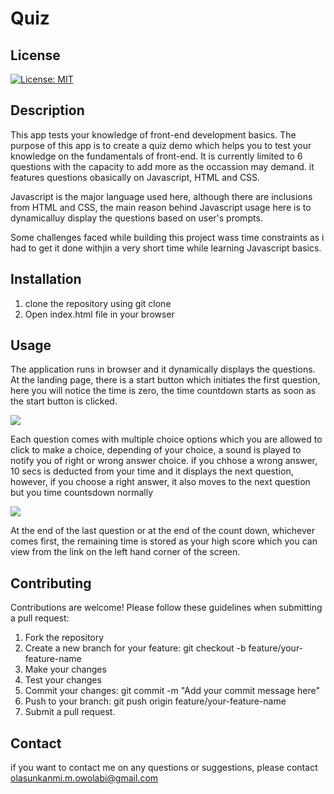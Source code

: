 # Quiz

## License 

[![License: MIT ](https://img.shields.io/badge/License-MIT-yellow.svg)](https://opensource.org/licenses/MIT)

## Description
This app tests your knowledge of front-end development basics. 
The purpose of this app is to create a quiz demo which helps you to test your knowledge on the fundamentals of front-end. It is currently limited to 6 questions with the capacity to add more as the occassion may demand. it features questions obasically on Javascript, HTML and CSS. 

Javascript is the major language used here, although there are inclusions from HTML and CSS, the main reason behind Javascript usage here is to dynamicalluy display the questions based on user's prompts.  

Some challenges faced while building this project wass time constraints as i had to get it done withjin a very short time while learning Javascript basics.

## Installation 
<ol>
    <li>clone the repository using git clone</li>
    <li>Open index.html file in your browser</li>
</ol>

## Usage
The application runs in browser and it dynamically displays the questions. At the landing page, there is a start button which initiates the first question, here you will notice the time is zero, the time countdown starts as soon as the start button is clicked.

<div>
    <img src="./Images/start.jpg">
</div>

Each question comes with multiple choice options which you are allowed to click to make a choice, depending of your choice, a sound is played to notify you of right or wrong answer choice.
if you chhose a wrong answer, 10 secs is deducted from your time and it displays the next question, however, if you choose a right answer, it also moves to the next question but you time countsdown normally

<div>
    <img src="./Images/question.jpg">
</div>

At the end of the last question or at the end of the count down, whichever comes first, the remaining time is stored as your high score which you can view from the link on the left hand corner of the screen.


## Contributing

Contributions are welcome! Please follow these guidelines when submitting a pull request:

<ol>
    <li>Fork the repository</li>
    <li>Create a new branch for your feature: git checkout -b feature/your-feature-name</li>
    <li>Make your changes</li>
    <li>Test your changes</li>
    <li>Commit your changes: git commit -m "Add your commit message here"</li>
    <li>Push to your branch: git push origin feature/your-feature-name</li>
    <li>Submit a pull request.</li>
</ol>


## Contact

if you want to contact me on any questions or suggestions, please contact olasunkanmi.m.owolabi@gmail.com 





